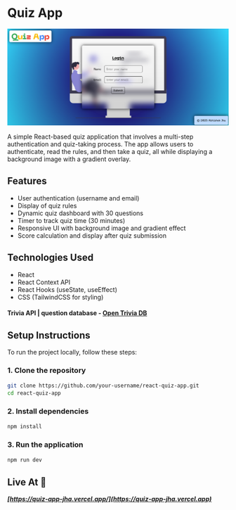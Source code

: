 # Quiz App

![LeetMatrics Screenshot](./public/QuizApp-screenshot.png)

A simple React-based quiz application that involves a multi-step authentication and quiz-taking process. The app allows users to authenticate, read the rules, and then take a quiz, all while displaying a background image with a gradient overlay.

## Features

- User authentication (username and email)
- Display of quiz rules
- Dynamic quiz dashboard with 30 questions
- Timer to track quiz time (30 minutes)
- Responsive UI with background image and gradient effect
- Score calculation and display after quiz submission

## Technologies Used

- React
- React Context API
- React Hooks (useState, useEffect)
- CSS (TailwindCSS for styling)

#### Trivia API | question database - [Open Trivia DB](https://opentdb.com/api.php?amount=30)

## Setup Instructions

To run the project locally, follow these steps:

### 1. Clone the repository

```bash
git clone https://github.com/your-username/react-quiz-app.git
cd react-quiz-app
```

### 2. Install dependencies

```bash
npm install
```

### 3. Run the application

```bash
npm run dev
```

## Live At 🔗

**_[https://quiz-app-jha.vercel.app/](https://quiz-app-jha.vercel.app)_**
